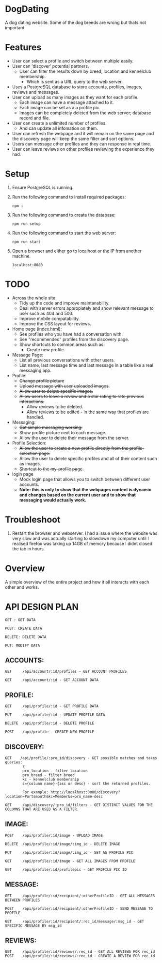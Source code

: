 # DogDating

A dog dating website. Some of the dog breeds are wrong but thats not important.

# Features

- User can select a profile and switch between multiple easily.
- User can 'discover' potential partners.
  - User can filter the results down by breed, location and kennelclub membership.
    - Which is sent as a URL query to the web server.
- Uses a PostgreSQL database to store accounts, profiles, images, reviews and messages.
- User can upload as many images as they want for each profile.
  - Each image can have a message attached to it.
  - Each image can be set as a a profile pic.
  - Images can be completely deleted from the web server; database record and file.
- User can create a unlimited number of profiles.
  - And can update all infomation on them.
- User can refresh the webpage and it will remain on the same page and the discovery page will keep the same filter and sort options.
- Users can message other profiles and they can response in real time.
- User can leave reviews on other profiles reviewing the experience they had.

# Setup

1.  Ensure PostgreSQL is running.
2.  Run the following command to install required packages:

        npm i

3.  Run the following command to create the database:

        npm run setup

4.  Run the following command to start the web server:

        npm run start

5.  Open a browser and either go to localhost or the IP from another machine.
      <!-- prettier-ignore -->
        localhost:8080

# TODO

- Across the whole site
  - Tidy up the code and improve maintanability.
  - Deal with server errors appropiately and show relevant message to user such as 404 and 500.
  - Improve mobile compatability.
  - Improve the CSS layout for reviews.
- Home page (index.html):
  - See profiles who you have had a conversation with.
  - See "recommended" profiles from the discovery page.
  - Show shortcuts to common areas such as:
    - Create new profile.
- Message Page:
  - List all previous conversations with other users.
  - List name, last message time and last message in a table like a real messaging app.
- Profile:
  - ~~Change profile picture~~
  - ~~Upload message with user uploaded images.~~
  - ~~Allow user to delete specific images.~~
  - ~~Allow users to leave a review and a star rating to rate previous interactions.~~
    - Allow reviews to be deleted.
    - Allow reviews to be edited - in the same way that profiles are handled.
- Messaging:
  - ~~Get simple messaging working.~~
  - Show profile picture next to each message.
  - Allow the user to delete their message from the server.
- Profile Selection:
  - ~~Allow the user to create a new profile directly from the profile-selection page.~~
  - Allow the user to delete specific profiles and all of their content such as images.
  - ~~Shortcut to the my-profile page.~~
- login page
  - Mock login page that allows you to switch between different user accounts.
  - **Note: this is only to show that the webpages content is dynamic and changes based on the current user and to show that messaging would actually work.**

# Troubleshoot

1. Restart the browser and webserver. I had a issue where the website was very slow and was actually starting to slowdown my computer until I realised firefox was taking up 14GB of memory because I didnt closed the tab in hours.

# Overview

A simple overview of the entire project and how it all interacts with each other and works.

# API DESIGN PLAN

    GET : GET DATA

    POST: CREATE DATA

    DELETE: DELETE DATA

    PUT: MODIFY DATA

## ACCOUNTS:

    GET     /api/account/:id/profiles - GET ACCOUNT PROFILES

    GET     /api/account/:id - GET ACCOUNT DATA

## PROFILE:

    GET     /api/profile/:id - GET PROFILE DATA

    PUT     /api/profile/:id - UPDATE PROFILE DATA

    DELETE  /api/profile/:id - DELETE PROFILE

    POST    /api/profile - CREATE NEW PROFILE

## DISCOVERY:

    GET    /api/profile/:pro_id/discovery - GET possible matches and takes queries:
            ?
            pro_location - filter location
            pro_breed - filter breed
            kc - kennelclub membership
            s={column name}-{asc or desc} - sort the returned profiles.

            For example: http://localhost:8080/discovery?location=Portsmouth&kc=Member&s=pro_name-desc

    GET     /api/discovery/:pro_id/filters - GET DISTINCT VALUES FOR THE COLUMNS THAT ARE USED AS A FILTER.

## IMAGE:

    POST    /api/profile/:id/image - UPLOAD IMAGE

    DELETE  /api/profile/:id/image/:img_id - DELETE IMAGE

    PUT     /api/profile/:id/image/:img_id - SET AS PROFILE PIC

    GET     /api/profile/:id/image - GET ALL IMAGES FROM PROFILE

    GET     /api/profile/:id/profilepic - GET PROFILE PIC ID

## MESSAGE:

    GET     /api/profile/:id/recipient/:otherProfileID - GET ALL MESSAGES BETWEEN PROFILES

    POST    /api/profile/:id/recipient/:otherProfileID - SEND MESSAGE TO PROFILE

    GET     /api/profile/:id/recipient/:rec_id/message/:msg_id - GET SPECIFIC MESSAGE BY msg_id

## REVIEWS:

    GET     /api/profile/:id/reviews/:rec_id - GET ALL REVIEWS FOR rec_id
    POST    /api/profile/:id/reviews/:rec_id - CREATE A REVIEW FOR rec_id
